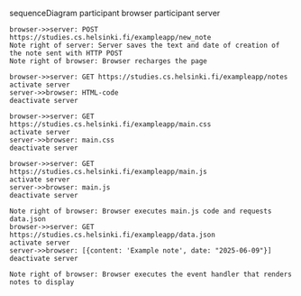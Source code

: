 sequenceDiagram
    participant browser
    participant server

    browser->>server: POST https://studies.cs.helsinki.fi/exampleapp/new_note
    Note right of server: Server saves the text and date of creation of the note sent with HTTP POST
    Note right of browser: Browser recharges the page

    browser->>server: GET https://studies.cs.helsinki.fi/exampleapp/notes
    activate server
    server->>browser: HTML-code
    deactivate server

    browser->>server: GET https://studies.cs.helsinki.fi/exampleapp/main.css
    activate server
    server->>browser: main.css
    deactivate server

    browser->>server: GET https://studies.cs.helsinki.fi/exampleapp/main.js
    activate server
    server->>browser: main.js
    deactivate server

    Note right of browser: Browser executes main.js code and requests data.json
    browser->>server: GET https://studies.cs.helsinki.fi/exampleapp/data.json
    activate server
    server->>browser: [{content: 'Example note', date: "2025-06-09"}]
    deactivate server

    Note right of browser: Browser executes the event handler that renders notes to display